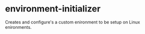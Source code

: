 # environment-initializer
Creates and configure's a custom enironment to be setup on Linux enironments.
